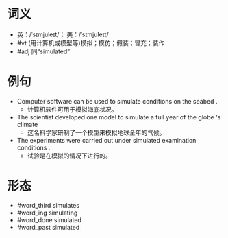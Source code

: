 # 词义
- 英：/ˈsɪmjuleɪt/； 美：/ˈsɪmjuleɪt/
- #vt (用计算机或模型等)模拟；模仿；假装；冒充；装作
- #adj 同“simulated”
# 例句
- Computer software can be used to simulate conditions on the seabed .
	- 计算机软件可用于模拟海底状况。
- The scientist developed one model to simulate a full year of the globe 's climate
	- 这名科学家研制了一个模型来模拟地球全年的气候。
- The experiments were carried out under simulated examination conditions .
	- 试验是在模拟的情况下进行的。
# 形态
- #word_third simulates
- #word_ing simulating
- #word_done simulated
- #word_past simulated
